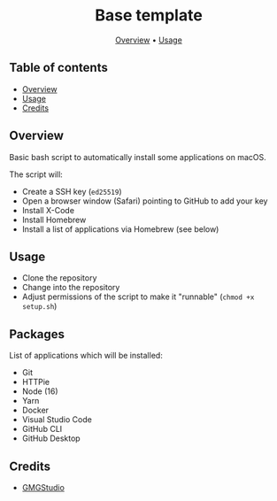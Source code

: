<div align="center">

# Base template

[Overview](#overview)
•
[Usage](#usage)
</div>

## Table of contents

- [Overview](#overview)
- [Usage](#usage)
- [Credits](#credits)

## Overview

Basic bash script to automatically install some applications on macOS.

The script will:

- Create a SSH key (`ed25519`)
- Open a browser window (Safari) pointing to GitHub to add your key
- Install X-Code
- Install Homebrew
- Install a list of applications via Homebrew (see below)

## Usage

- Clone the repository
- Change into the repository
- Adjust permissions of the script to make it "runnable" (`chmod +x setup.sh`)

## Packages

List of applications which will be installed:

- Git
- HTTPie
- Node (16)
- Yarn
- Docker
- Visual Studio Code
- GitHub CLI
- GitHub Desktop

## Credits

- [GMGStudio](https://github.com/GMGStudio)